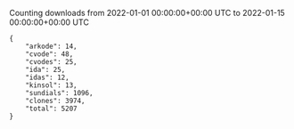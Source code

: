 
Counting downloads from 2022-01-01 00:00:00+00:00 UTC to 2022-01-15 00:00:00+00:00 UTC

```
{
    "arkode": 14,
    "cvode": 48,
    "cvodes": 25,
    "ida": 25,
    "idas": 12,
    "kinsol": 13,
    "sundials": 1096,
    "clones": 3974,
    "total": 5207
}
```
